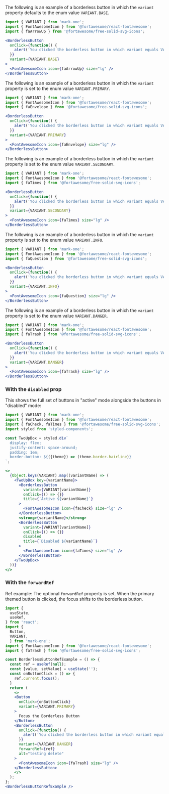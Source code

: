 The following is an example of a borderless button in which the `variant` property defaults to the enum value `VARIANT.BASE`.

```jsx
import { VARIANT } from 'mark-one';
import { FontAwesomeIcon } from '@fortawesome/react-fontawesome';
import { faArrowUp } from '@fortawesome/free-solid-svg-icons';

<BorderlessButton
  onClick={function() {
    alert('You clicked the borderless button in which variant equals VARIANT.BASE')
  }}
  variant={VARIANT.BASE}
>
  <FontAwesomeIcon icon={faArrowUp} size="lg" />
</BorderlessButton>
```

The following is an example of a borderless button in which the `variant` property is set to the enum value `VARIANT.PRIMARY`.

```jsx
import { VARIANT } from 'mark-one';
import { FontAwesomeIcon } from '@fortawesome/react-fontawesome';
import { faEnvelope } from '@fortawesome/free-solid-svg-icons';

<BorderlessButton
  onClick={function() {
    alert('You clicked the borderless button in which variant equals VARIANT.PRIMARY')
  }}
  variant={VARIANT.PRIMARY}
>
  <FontAwesomeIcon icon={faEnvelope} size="lg" />
</BorderlessButton>
```

The following is an example of a borderless button in which the `variant` property is set to the enum value `VARIANT.SECONDARY`.

```jsx
import { VARIANT } from 'mark-one';
import { FontAwesomeIcon } from '@fortawesome/react-fontawesome';
import { faTimes } from '@fortawesome/free-solid-svg-icons';

<BorderlessButton
  onClick={function() {
    alert('You clicked the borderless button in which variant equals VARIANT.SECONDARY')
  }}
  variant={VARIANT.SECONDARY}
>
  <FontAwesomeIcon icon={faTimes} size="lg" />
</BorderlessButton>
```

The following is an example of a borderless button in which the `variant` property is set to the enum value `VARIANT.INFO`.

```jsx
import { VARIANT } from 'mark-one';
import { FontAwesomeIcon } from '@fortawesome/react-fontawesome';
import { faQuestion } from '@fortawesome/free-solid-svg-icons';

<BorderlessButton
  onClick={function() {
    alert('You clicked the borderless button in which variant equals VARIANT.INFO')
  }}
  variant={VARIANT.INFO}
>
  <FontAwesomeIcon icon={faQuestion} size="lg" />
</BorderlessButton>
```

The following is an example of a borderless button in which the `variant` property is set to the enum value `VARIANT.DANGER`.

```jsx
import { VARIANT } from 'mark-one';
import { FontAwesomeIcon } from '@fortawesome/react-fontawesome';
import { faTrash } from '@fortawesome/free-solid-svg-icons';

<BorderlessButton
  onClick={function() {
    alert('You clicked the borderless button in which variant equals VARIANT.DANGER')
  }}
  variant={VARIANT.DANGER}
>
  <FontAwesomeIcon icon={faTrash} size="lg" />
</BorderlessButton>
```

### With the `disabled` prop

This shows the full set of buttons in "active" mode alongside the buttons in "disabled" mode:

```jsx
import { VARIANT } from 'mark-one';
import { FontAwesomeIcon } from '@fortawesome/react-fontawesome';
import { faCheck, faTimes } from '@fortawesome/free-solid-svg-icons';
import styled from 'styled-components';

const TwoUpBox = styled.div`
  display: flex;
  justify-content: space-around;
  padding: 1em;
  border-bottom: ${({theme}) => (theme.border.hairline)}
`;

<>
  {Object.keys(VARIANT).map((variantName) => (
    <TwoUpBox key={variantName}>
      <BorderlessButton
        variant={VARIANT[variantName]}
        onClick={() => {}}
        title={`Active ${variantName}`}
      >
        <FontAwesomeIcon icon={faCheck} size="lg" />
      </BorderlessButton>
      <strong>{variantName}</strong>
      <BorderlessButton
        variant={VARIANT[variantName]}
        onClick={() => {}}
        disabled
        title={`Disabled ${variantName}`}
      >
        <FontAwesomeIcon icon={faTimes} size="lg" />
      </BorderlessButton>
    </TwoUpBox>
  ))}
</>

```

### With the `forwardRef`
Ref example: The optional `forwardRef` property is set. When the primary themed button is clicked, the focus shifts to the borderless button.
```jsx
import {
  useState,
  useRef,
} from 'react';
import {
  Button,
  VARIANT,
  } from 'mark-one';
import { FontAwesomeIcon } from '@fortawesome/react-fontawesome';
import { faTrash } from '@fortawesome/free-solid-svg-icons';

const BorderlessButtonRefExample = () => {
  const ref = useRef(null);
  const [value, setValue] = useState('');
  const onButtonClick = () => {
    ref.current.focus();
  }
  return (
    <>
    <Button
      onClick={onButtonClick}
      variant={VARIANT.PRIMARY}
    >
      Focus the Borderless Button
    </Button>
    <BorderlessButton
      onClick={function() {
        alert('You clicked the borderless button in which variant equals VARIANT.DANGER')
      }}
      variant={VARIANT.DANGER}
      forwardRef={ref}
      alt="testing delete"
    >
      <FontAwesomeIcon icon={faTrash} size="lg" />
    </BorderlessButton>
    </>
  );
};
<BorderlessButtonRefExample />
```
